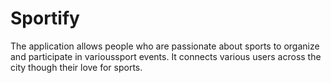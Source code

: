 # Sportify
The application allows people who are passionate about sports to organize and participate in varioussport events.  It connects various users across the city though their love for sports.
